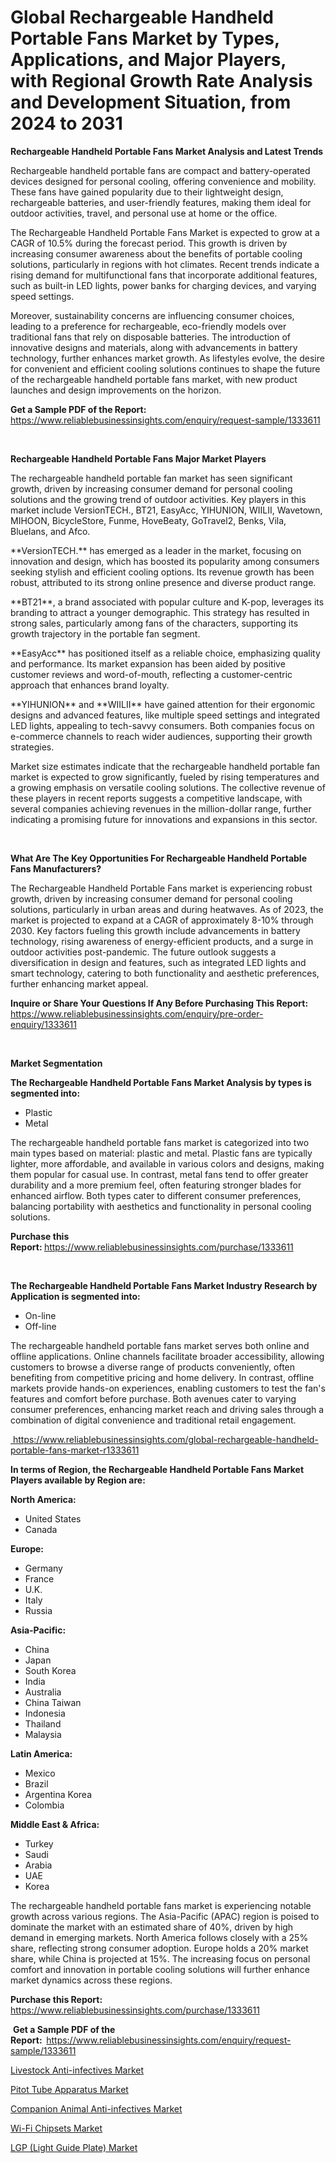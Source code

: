 <p><h1>Global Rechargeable Handheld Portable Fans Market by Types, Applications, and Major Players, with Regional Growth Rate Analysis and Development Situation, from 2024 to 2031</h1></p><p><strong>Rechargeable Handheld Portable Fans Market Analysis and Latest Trends</strong></p>
<p><p>Rechargeable handheld portable fans are compact and battery-operated devices designed for personal cooling, offering convenience and mobility. These fans have gained popularity due to their lightweight design, rechargeable batteries, and user-friendly features, making them ideal for outdoor activities, travel, and personal use at home or the office.</p><p>The Rechargeable Handheld Portable Fans Market is expected to grow at a CAGR of 10.5% during the forecast period. This growth is driven by increasing consumer awareness about the benefits of portable cooling solutions, particularly in regions with hot climates. Recent trends indicate a rising demand for multifunctional fans that incorporate additional features, such as built-in LED lights, power banks for charging devices, and varying speed settings. </p><p>Moreover, sustainability concerns are influencing consumer choices, leading to a preference for rechargeable, eco-friendly models over traditional fans that rely on disposable batteries. The introduction of innovative designs and materials, along with advancements in battery technology, further enhances market growth. As lifestyles evolve, the desire for convenient and efficient cooling solutions continues to shape the future of the rechargeable handheld portable fans market, with new product launches and design improvements on the horizon.</p></p>
<p><strong>Get a Sample PDF of the Report:&nbsp;</strong> <a href="https://www.reliablebusinessinsights.com/enquiry/request-sample/1333611?utm_campaign=117&utm_medium=2&utm_source=Github&utm_content=ia&utm_term=01102024&utm_id=rechargeable-handheld-portable-fans">https://www.reliablebusinessinsights.com/enquiry/request-sample/1333611</a></p>
<p>&nbsp;</p>
<p><strong>Rechargeable Handheld Portable Fans Major Market Players</strong></p>
<p><p>The rechargeable handheld portable fan market has seen significant growth, driven by increasing consumer demand for personal cooling solutions and the growing trend of outdoor activities. Key players in this market include VersionTECH., BT21, EasyAcc, YIHUNION, WIILII, Wavetown, MIHOON, BicycleStore, Funme, HoveBeaty, GoTravel2, Benks, Vila, Bluelans, and Afco.</p><p>**VersionTECH.** has emerged as a leader in the market, focusing on innovation and design, which has boosted its popularity among consumers seeking stylish and efficient cooling options. Its revenue growth has been robust, attributed to its strong online presence and diverse product range.</p><p>**BT21**, a brand associated with popular culture and K-pop, leverages its branding to attract a younger demographic. This strategy has resulted in strong sales, particularly among fans of the characters, supporting its growth trajectory in the portable fan segment.</p><p>**EasyAcc** has positioned itself as a reliable choice, emphasizing quality and performance. Its market expansion has been aided by positive customer reviews and word-of-mouth, reflecting a customer-centric approach that enhances brand loyalty.</p><p>**YIHUNION** and **WIILII** have gained attention for their ergonomic designs and advanced features, like multiple speed settings and integrated LED lights, appealing to tech-savvy consumers. Both companies focus on e-commerce channels to reach wider audiences, supporting their growth strategies.</p><p>Market size estimates indicate that the rechargeable handheld portable fan market is expected to grow significantly, fueled by rising temperatures and a growing emphasis on versatile cooling solutions. The collective revenue of these players in recent reports suggests a competitive landscape, with several companies achieving revenues in the million-dollar range, further indicating a promising future for innovations and expansions in this sector.</p></p>
<p>&nbsp;</p>
<p><strong>What Are The Key Opportunities For Rechargeable Handheld Portable Fans Manufacturers?</strong></p>
<p><p>The Rechargeable Handheld Portable Fans market is experiencing robust growth, driven by increasing consumer demand for personal cooling solutions, particularly in urban areas and during heatwaves. As of 2023, the market is projected to expand at a CAGR of approximately 8-10% through 2030. Key factors fueling this growth include advancements in battery technology, rising awareness of energy-efficient products, and a surge in outdoor activities post-pandemic. The future outlook suggests a diversification in design and features, such as integrated LED lights and smart technology, catering to both functionality and aesthetic preferences, further enhancing market appeal.</p></p>
<p><strong>Inquire or Share Your Questions If Any Before Purchasing This Report:</strong> <a href="https://www.reliablebusinessinsights.com/enquiry/pre-order-enquiry/1333611?utm_campaign=117&utm_medium=2&utm_source=Github&utm_content=ia&utm_term=01102024&utm_id=rechargeable-handheld-portable-fans">https://www.reliablebusinessinsights.com/enquiry/pre-order-enquiry/1333611</a></p>
<p>&nbsp;</p>
<p><strong>Market Segmentation</strong></p>
<p><strong>The Rechargeable Handheld Portable Fans Market Analysis by types is segmented into:</strong></p>
<p><ul><li>Plastic</li><li>Metal</li></ul></p>
<p><p>The rechargeable handheld portable fans market is categorized into two main types based on material: plastic and metal. Plastic fans are typically lighter, more affordable, and available in various colors and designs, making them popular for casual use. In contrast, metal fans tend to offer greater durability and a more premium feel, often featuring stronger blades for enhanced airflow. Both types cater to different consumer preferences, balancing portability with aesthetics and functionality in personal cooling solutions.</p></p>
<p><strong>Purchase this Report:&nbsp;</strong><a href="https://www.reliablebusinessinsights.com/purchase/1333611?utm_campaign=117&utm_medium=2&utm_source=Github&utm_content=ia&utm_term=01102024&utm_id=rechargeable-handheld-portable-fans">https://www.reliablebusinessinsights.com/purchase/1333611</a></p>
<p>&nbsp;</p>
<p><strong>The Rechargeable Handheld Portable Fans Market Industry Research by Application is segmented into:</strong></p>
<p><ul><li>On-line</li><li>Off-line</li></ul></p>
<p><p>The rechargeable handheld portable fans market serves both online and offline applications. Online channels facilitate broader accessibility, allowing customers to browse a diverse range of products conveniently, often benefiting from competitive pricing and home delivery. In contrast, offline markets provide hands-on experiences, enabling customers to test the fan's features and comfort before purchase. Both avenues cater to varying consumer preferences, enhancing market reach and driving sales through a combination of digital convenience and traditional retail engagement.</p></p>
<p><a href="https://www.reliablebusinessinsights.com/global-rechargeable-handheld-portable-fans-market-r1333611?utm_campaign=117&utm_medium=2&utm_source=Github&utm_content=ia&utm_term=01102024&utm_id=rechargeable-handheld-portable-fans">&nbsp;https://www.reliablebusinessinsights.com/global-rechargeable-handheld-portable-fans-market-r1333611</a></p>
<p><strong>In terms of Region, the Rechargeable Handheld Portable Fans Market Players available by Region are:</strong></p>
<p>
    <p> <strong> North America: </strong>
        <ul>
            <li>United States</li>
            <li>Canada</li>
        </ul>
        </p> 
    <p> <strong> Europe: </strong>
        <ul>
            <li>Germany</li>
            <li>France</li>
            <li>U.K.</li>
            <li>Italy</li>
            <li>Russia</li>
        </ul>
        </p> 
    <p> <strong> Asia-Pacific: </strong>
        <ul>
            <li>China</li>
            <li>Japan</li>
            <li>South Korea</li>
            <li>India</li>
            <li>Australia</li>
            <li>China Taiwan</li>
            <li>Indonesia</li>
            <li>Thailand</li>
            <li>Malaysia</li>
        </ul>
        </p> 
    <p> <strong> Latin America: </strong>
        <ul>
            <li>Mexico</li>
            <li>Brazil</li>
            <li>Argentina Korea</li>
            <li>Colombia</li>
        </ul>
        </p> 
    <p> <strong> Middle East & Africa: </strong>
        <ul>
            <li>Turkey</li>
            <li>Saudi</li>
            <li>Arabia</li>
            <li>UAE</li>
            <li>Korea</li>
        </ul>
    </p>
    </p>
<p><p>The rechargeable handheld portable fans market is experiencing notable growth across various regions. The Asia-Pacific (APAC) region is poised to dominate the market with an estimated share of 40%, driven by high demand in emerging markets. North America follows closely with a 25% share, reflecting strong consumer adoption. Europe holds a 20% market share, while China is projected at 15%. The increasing focus on personal comfort and innovation in portable cooling solutions will further enhance market dynamics across these regions.</p></p>
<p><strong>Purchase this Report: </strong><a href="https://www.reliablebusinessinsights.com/purchase/1333611?utm_campaign=117&utm_medium=2&utm_source=Github&utm_content=ia&utm_term=01102024&utm_id=rechargeable-handheld-portable-fans">https://www.reliablebusinessinsights.com/purchase/1333611</a></p>
<p>&nbsp;<strong>Get a Sample PDF of the Report:&nbsp;&nbsp;</strong><a href="https://www.reliablebusinessinsights.com/enquiry/request-sample/1333611?utm_campaign=117&utm_medium=2&utm_source=Github&utm_content=ia&utm_term=01102024&utm_id=rechargeable-handheld-portable-fans">https://www.reliablebusinessinsights.com/enquiry/request-sample/1333611</a></p>
<p><strong></strong></p>
<p><p><a href="https://github.com/kaufmannDavid16/Market-Research-Report-List-1/blob/main/livestock-anti-infectives-market.md?utm_campaign=117&utm_medium=2&utm_source=Github&utm_content=ia&utm_term=01102024&utm_id=rechargeable-handheld-portable-fans">Livestock Anti-infectives Market</a></p><p><a href="https://www.linkedin.com/pulse/pitot-tube-apparatus-market-share-size-trends-industry-analysis-isbee?utm_campaign=117&utm_medium=2&utm_source=Github&utm_content=ia&utm_term=01102024&utm_id=rechargeable-handheld-portable-fans">Pitot Tube Apparatus Market</a></p><p><a href="https://github.com/Alanbrewer218/Market-Research-Report-List-1/blob/main/companion-animal-anti-infectives-market.md?utm_campaign=117&utm_medium=2&utm_source=Github&utm_content=ia&utm_term=01102024&utm_id=rechargeable-handheld-portable-fans">Companion Animal Anti-infectives Market</a></p><p><a href="https://issuu.com/reportprime-2/docs/wi-fi-chipsets-market-size-2030.ppt_f1fd182259621c?utm_campaign=117&utm_medium=2&utm_source=Github&utm_content=ia&utm_term=01102024&utm_id=rechargeable-handheld-portable-fans">Wi-Fi Chipsets Market</a></p><p><a href="https://issuu.com/reportprime-2/docs/lgp-light-guide-plate-market-size-2_29b6a6465db807?utm_campaign=117&utm_medium=2&utm_source=Github&utm_content=ia&utm_term=01102024&utm_id=rechargeable-handheld-portable-fans">LGP (Light Guide Plate) Market</a></p></p>